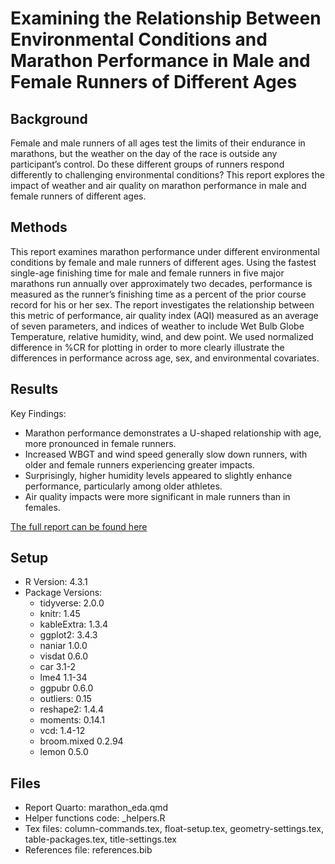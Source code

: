 
# Examining the Relationship Between Environmental Conditions and Marathon Performance in Male and Female Runners of Different Ages

## Background

Female and male runners of all ages test the limits of their endurance in marathons, but the weather on the day of the race is outside any participant’s control. Do these different groups of runners respond differently to challenging environmental conditions? This report explores the impact of weather and air quality on marathon performance in male and female runners of different ages. 

## Methods

This report examines marathon performance under different environmental conditions by female and male runners of different ages. Using the fastest single-age finishing time for male and female runners in five major marathons run annually over approximately two decades, performance is measured as the runner’s finishing time as a percent of the prior course record for his or her sex. The report investigates the relationship between this metric of performance, air quality index (AQI) measured as an average of seven parameters, and indices of weather to include Wet Bulb Globe Temperature, relative humidity, wind, and dew point. We used normalized difference in %CR for plotting in order to more clearly illustrate the differences in performance across age, sex, and environmental covariates. 

## Results

Key Findings:
- Marathon performance demonstrates a U-shaped relationship with age, more pronounced in female runners.
- Increased WBGT and wind speed generally slow down runners, with older and female runners experiencing greater impacts.
- Surprisingly, higher humidity levels appeared to slightly enhance performance, particularly among older athletes.
- Air quality impacts were more significant in male runners than in females.

[The full report can be found here](https://github.com/tomrannosaurus/marathon_project/blob/main/marathon_eda.pdf)


## Setup

- R Version: 4.3.1
- Package Versions:
   - tidyverse: 2.0.0
   - knitr: 1.45
   - kableExtra: 1.3.4
   - ggplot2: 3.4.3
   - naniar 1.0.0
   - visdat 0.6.0
   - car 3.1-2
   - lme4 1.1-34
   - ggpubr 0.6.0
   - outliers: 0.15
   - reshape2: 1.4.4
   - moments: 0.14.1
   - vcd: 1.4-12
	- broom.mixed 0.2.94
	- lemon 0.5.0

## Files

- Report Quarto: marathon_eda.qmd
- Helper functions code: _helpers.R
- Tex files: column-commands.tex, float-setup.tex, geometry-settings.tex, table-packages.tex, title-settings.tex
- References file: references.bib
